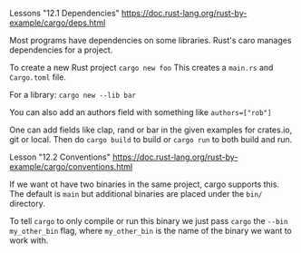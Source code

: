 Lessons "12.1 Dependencies"
https://doc.rust-lang.org/rust-by-example/cargo/deps.html

Most programs have dependencies on some libraries. Rust's caro manages dependencies for a project.

To create a new Rust project
`cargo new foo`
This creates a `main.rs` and `Cargo.toml` file.

For a library:
`cargo new --lib bar`

You can also add an authors field with something like `authors=["rob"]`

One can add fields like clap, rand or bar in the given examples for crates.io, git or local.
Then do `cargo build` to build or `cargo run` to both build and run.

Lesson "12.2 Conventions"
https://doc.rust-lang.org/rust-by-example/cargo/conventions.html

If we want ot have two binaries in the same project, cargo supports this. The default is `main` but additional
binaries are placed under the `bin/` directory.

To tell `cargo` to only compile or run this binary we just pass `cargo` the `--bin my_other_bin` flag, where
`my_other_bin` is the name of the binary we want to work with.


